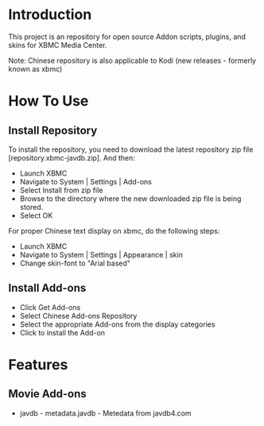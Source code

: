 # Introduction

This project is an repository for open source Addon scripts, plugins, and skins for XBMC Media Center. 

Note: Chinese repository is also applicable to Kodi (new releases - formerly known as xbmc)

# How To Use

## Install Repository

To install the repository, you need to download the latest repository zip file [repository.xbmc-javdb.zip]. And then:
* Launch XBMC
* Navigate to System | Settings | Add-ons
* Select Install from zip file
* Browse to the directory where the new downloaded zip file is being stored.
* Select OK

For proper Chinese text display on xbmc, do the following steps:
* Launch XBMC
* Navigate to System | Settings | Appearance | skin
* Change skin-font to "Arial based"

## Install Add-ons

* Click Get Add-ons
* Select Chinese Add-ons Repository
* Select the appropriate Add-ons from the display categories
* Click to install the Add-on

# Features

## Movie Add-ons

* javdb - metadata.javdb - Metedata from javdb4.com

